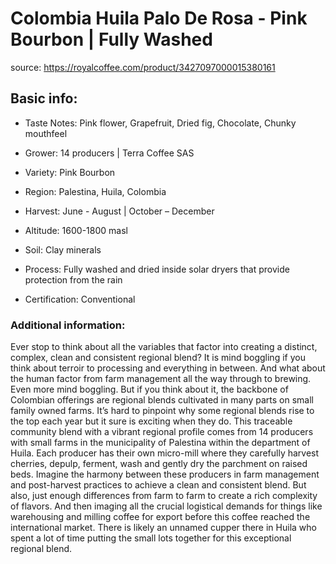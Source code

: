 # Colombia Huila Palo De Rosa - Pink Bourbon | Fully Washed

source: https://royalcoffee.com/product/3427097000015380161

## Basic info:

- Taste Notes: Pink flower, Grapefruit, Dried fig, Chocolate, Chunky mouthfeel

- Grower: 14 producers | Terra Coffee SAS
- Variety: Pink Bourbon
- Region: Palestina, Huila, Colombia
- Harvest: June - August | October – December
- Altitude: 1600-1800 masl
- Soil: Clay minerals
- Process: Fully washed and dried inside solar dryers that provide protection from the rain
- Certification: Conventional

### Additional information:

Ever stop to think about all the variables that factor into creating a distinct, complex, clean and consistent regional blend? It is mind boggling if you think about terroir to processing and everything in between. And what about the human factor from farm management all the way through to brewing. Even more mind boggling. But if you think about it, the backbone of Colombian offerings are regional blends cultivated in many parts on small family owned farms. It’s hard to pinpoint why some regional blends rise to the top each year but it sure is exciting when they do. This traceable community blend with a vibrant regional profile comes from 14 producers with small farms in the municipality of Palestina within the department of Huila. Each producer has their own micro-mill where they carefully harvest cherries, depulp, ferment, wash and gently dry the parchment on raised beds. Imagine the harmony between these producers in farm management and post-harvest practices to achieve a clean and consistent blend. But also, just enough differences from farm to farm to create a rich complexity of flavors. And then imaging all the crucial logistical demands for things like warehousing and milling coffee for export before this coffee reached the international market. There is likely an unnamed cupper there in Huila who spent a lot of time putting the small lots together for this exceptional regional blend.
